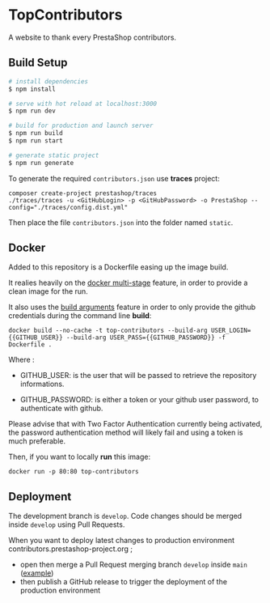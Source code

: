 # TopContributors

A website to thank every PrestaShop contributors.

## Build Setup

```bash
# install dependencies
$ npm install

# serve with hot reload at localhost:3000
$ npm run dev

# build for production and launch server
$ npm run build
$ npm run start

# generate static project
$ npm run generate
```

To generate the required `contributors.json` use **traces** project:

```
composer create-project prestashop/traces
./traces/traces -u <GitHubLogin> -p <GitHubPassword> -o PrestaShop --config="./traces/config.dist.yml"
```

Then place the file `contributors.json` into the folder named `static`.

## Docker

Added to this repository is a Dockerfile easing up the image build.

It realies heavily on the [docker multi-stage](https://docs.docker.com/develop/develop-images/multistage-build/) feature, in order to provide a clean image for the run.

It also uses the [build arguments](https://docs.docker.com/engine/reference/commandline/build/#set-build-time-variables---build-arg) feature in order to only provide the github credentials during the command line **build**:

```
docker build --no-cache -t top-contributors --build-arg USER_LOGIN={{GITHUB_USER}} --build-arg USER_PASS={{GITHUB_PASSWORD}} -f Dockerfile .
```

Where :

- GITHUB_USER: is the user that will be passed to retrieve the repository informations.

- GITHUB_PASSWORD: is either a token or your github user password, to authenticate with github.

Please advise that with Two Factor Authentication currently being activated, the password authentication method will likely fail and using a token is much preferable.

Then, if you want to locally **run** this image:

```
docker run -p 80:80 top-contributors
```

## Deployment

The development branch is `develop`. Code changes should be merged inside `develop` using Pull Requests.

When you want to deploy latest changes to production environment contributors.prestashop-project.org ;


- open then merge a Pull Request merging branch `develop` inside `main` ([example](https://github.com/PrestaShop/TopContributors/pull/105))
- then publish a GitHub release to trigger the deployment of the production environment
